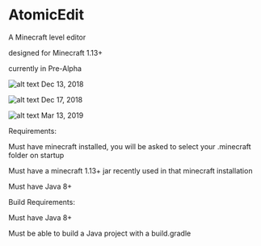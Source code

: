 # AtomicEdit
A Minecraft level editor

designed for Minecraft 1.13+

currently in Pre-Alpha

![alt text](https://i.imgur.com/S4wYpou.jpg)
Dec 13, 2018

![alt text](https://i.imgur.com/dv5VFnB.jpg)
Dec 17, 2018

![alt text](https://i.imgur.com/eMetozh.png)
Mar 13, 2019

Requirements:

Must have minecraft installed, you will be asked to select your .minecraft folder on startup

Must have a minecraft 1.13+ jar recently used in that minecraft installation

Must have Java 8+


Build Requirements:

Must have Java 8+

Must be able to build a Java project with a build.gradle

